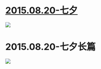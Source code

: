  # [2015.08.20-七夕](http://www.bilibili.com/html/activity-qxlove.html)
![](https://bilicoverimg.github.io/2015/2015.08.20-七夕.png )
# 2015.08.20-七夕长篇
![](https://bilicoverimg.github.io/2015/2015.08.20-七夕长篇.jpg )